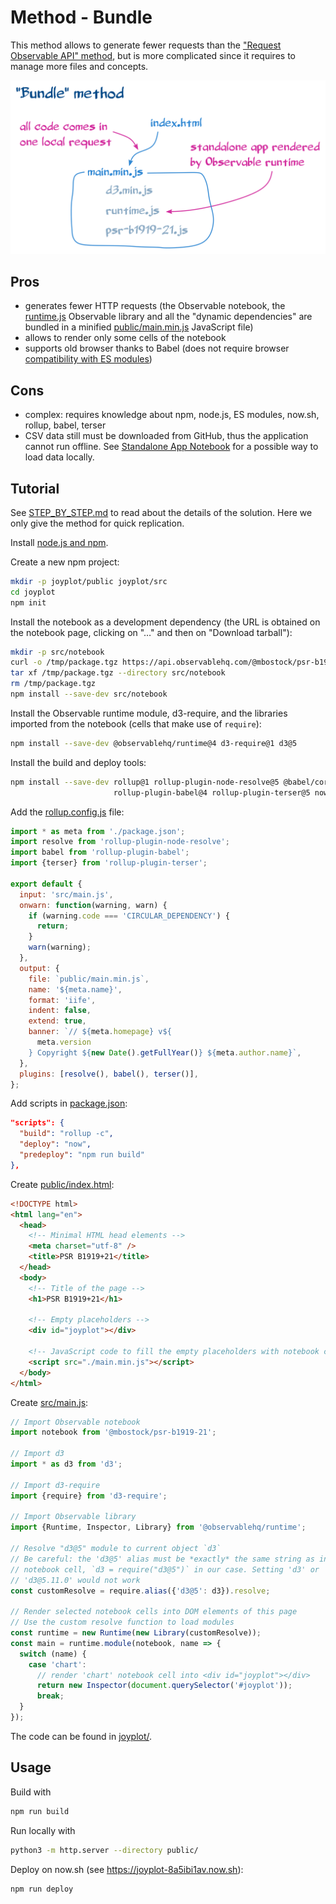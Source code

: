 # Method - Bundle

This method allows to generate fewer requests than the
["Request Observable API" method](../request_observable_api/README.md), but is
more complicated since it requires to manage more files and concepts.

![Diagram for the "Bundle" method](../assets/bundle_method.png)

## Pros

- generates fewer HTTP requests (the Observable notebook, the
  [runtime.js](https://cdn.jsdelivr.net/npm/@observablehq/runtime@4/dist/runtime.js)
  Observable library and all the "dynamic dependencies" are bundled in a
  minified [public/main.min.js](./joyplot/step6/public/main.min.js) JavaScript
  file)
- allows to render only some cells of the notebook
- supports old browser thanks to Babel (does not require browser
  [compatibility with ES modules](https://developer.mozilla.org/en-US/docs/Web/JavaScript/Reference/Statements/import#Browser_compatibility))

## Cons

- complex: requires knowledge about npm, node.js, ES modules, now.sh, rollup,
  babel, terser
- CSV data still must be downloaded from GitHub, thus the application cannot run
  offline. See
  [Standalone App Notebook](https://observablehq.com/@fil/standalone-app-notebook)
  for a possible way to load data locally.

## Tutorial

See [STEP_BY_STEP.md](./STEP_BY_STEP.md) to read about the details of the
solution. Here we only give the method for quick replication.

Install [node.js and npm](https://nodejs.dev/how-to-install-nodejs).

Create a new npm project:

```bash
mkdir -p joyplot/public joyplot/src
cd joyplot
npm init
```

Install the notebook as a development dependency (the URL is obtained on the
notebook page, clicking on "…" and then on "Download tarball"):

```bash
mkdir -p src/notebook
curl -o /tmp/package.tgz https://api.observablehq.com/@mbostock/psr-b1919-21.tgz?v=3
tar xf /tmp/package.tgz --directory src/notebook
rm /tmp/package.tgz
npm install --save-dev src/notebook
```

Install the Observable runtime module, d3-require, and the libraries imported
from the notebook (cells that make use of `require`):

```bash
npm install --save-dev @observablehq/runtime@4 d3-require@1 d3@5
```

Install the build and deploy tools:

```bash
npm install --save-dev rollup@1 rollup-plugin-node-resolve@5 @babel/core@7 \
                       rollup-plugin-babel@4 rollup-plugin-terser@5 now@16
```

Add the [rollup.config.js](./joyplot/rollup.config.js) file:

```js
import * as meta from './package.json';
import resolve from 'rollup-plugin-node-resolve';
import babel from 'rollup-plugin-babel';
import {terser} from 'rollup-plugin-terser';

export default {
  input: 'src/main.js',
  onwarn: function(warning, warn) {
    if (warning.code === 'CIRCULAR_DEPENDENCY') {
      return;
    }
    warn(warning);
  },
  output: {
    file: `public/main.min.js`,
    name: '${meta.name}',
    format: 'iife',
    indent: false,
    extend: true,
    banner: `// ${meta.homepage} v${
      meta.version
    } Copyright ${new Date().getFullYear()} ${meta.author.name}`,
  },
  plugins: [resolve(), babel(), terser()],
};
```

Add scripts in [package.json](./joyplot/package.json):

```json
"scripts": {
  "build": "rollup -c",
  "deploy": "now",
  "predeploy": "npm run build"
},
```

Create [public/index.html](./joyplot/public/index.html):

```html
<!DOCTYPE html>
<html lang="en">
  <head>
    <!-- Minimal HTML head elements -->
    <meta charset="utf-8" />
    <title>PSR B1919+21</title>
  </head>
  <body>
    <!-- Title of the page -->
    <h1>PSR B1919+21</h1>

    <!-- Empty placeholders -->
    <div id="joyplot"></div>

    <!-- JavaScript code to fill the empty placeholders with notebook cells -->
    <script src="./main.min.js"></script>
  </body>
</html>
```

Create [src/main.js](./joyplot/src/main.js):

```js
// Import Observable notebook
import notebook from '@mbostock/psr-b1919-21';

// Import d3
import * as d3 from 'd3';

// Import d3-require
import {require} from 'd3-require';

// Import Observable library
import {Runtime, Inspector, Library} from '@observablehq/runtime';

// Resolve "d3@5" module to current object `d3`
// Be careful: the 'd3@5' alias must be *exactly* the same string as in your
// notebook cell, `d3 = require("d3@5")` in our case. Setting 'd3' or
// 'd3@5.11.0' would not work
const customResolve = require.alias({'d3@5': d3}).resolve;

// Render selected notebook cells into DOM elements of this page
// Use the custom resolve function to load modules
const runtime = new Runtime(new Library(customResolve));
const main = runtime.module(notebook, name => {
  switch (name) {
    case 'chart':
      // render 'chart' notebook cell into <div id="joyplot"></div>
      return new Inspector(document.querySelector('#joyplot'));
      break;
  }
});
```

The code can be found in [joyplot/](./joyplot/).

## Usage

Build with

```bash
npm run build
```

Run locally with

```bash
python3 -m http.server --directory public/
```

Deploy on now.sh (see https://joyplot-8a5ibi1av.now.sh):

```bash
npm run deploy
```
